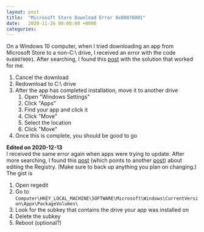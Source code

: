```yaml
---
layout: post
title:  "Microsoft Store Download Error 0x80070001"
date:   2020-11-26 00:00:00 +0000
categories: 
---
```


On a Windows 10 computer, when I tried downloading an app from Microsoft Store to a non-C:\ drive, I received an error with the code `0x80070001`.  After searching, I found this [post](https://gamefaqs.gamespot.com/boards/916373-pc/74384545) with the solution that worked for me.

1. Cancel the download
1. Redownload to C:\ drive
1. After the app has completed installation, move it to another drive
    1. Open "Windows Settings"
    1. Click "Apps"
    1. Find your app and click it
    1. Click "Move"
    1. Select the location
    1. Click "Move"
1. Once this is complete, you should be good to go

**Edited on 2020-12-13**  
I received the same error again when apps were trying to update. After more searching, I found this [post](https://www.reddit.com/r/XboxGamePassPC/comments/j3edas/error_code_0x80070141/g7nhkkf/) (which points to another [post](https://www.reddit.com/r/XboxGamePassPC/comments/io1ur4/heres_how_to_troubleshoot_if_you_have_problems/)) about editing the Registry. (Make sure to back up anything you plan on changing.) The gist is

 1. Open regedit
 1. Go to `Computer\HKEY_LOCAL_MACHINE\SOFTWARE\Microsoft\Windows\CurrentVersion\Appx\PackageVolumes\`
 1. Look for the subkey that contains the drive your app was installed on
 1. Delete the subkey
 1. Reboot (optional?)